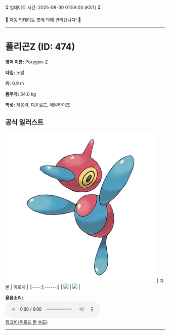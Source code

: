 
⏳ 업데이트 시간: 2025-08-30 01:59:03 (KST) ⏳

🤖 자동 업데이트 봇에 의해 관리됩니다! 🤖

---

# 폴리곤Z (ID: 474)
**영어 이름:** Porygon-Z

**타입:** 노말

**키:** 0.9 m

**몸무게:** 34.0 kg

**특성:** 적응력, 다운로드, 애널라이즈

## 공식 일러스트
![](https://raw.githubusercontent.com/PokeAPI/sprites/master/sprites/pokemon/other/official-artwork/474.png)
| 기본 | 이로치 |
|:----:|:------:|
| <img src="http://play.pokemonshowdown.com/sprites/ani/porygon-z.gif" width="200"> | <img src="http://play.pokemonshowdown.com/sprites/ani-shiny/porygon-z.gif" width="200"> |

**울음소리:**<br><audio controls src="https://raw.githubusercontent.com/PokeAPI/cries/main/cries/pokemon/latest/474.ogg"></audio><br> [링크(다운로드 될 수도)](https://raw.githubusercontent.com/PokeAPI/cries/main/cries/pokemon/latest/474.ogg)


---
